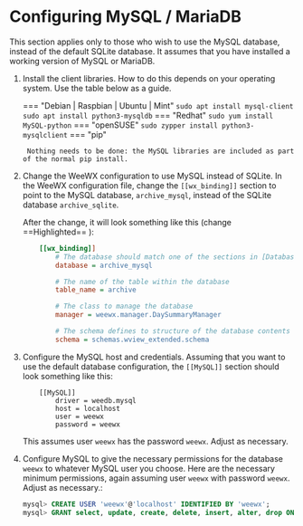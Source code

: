 # Configuring MySQL / MariaDB

This section applies only to those who wish to use the MySQL database, instead of the default SQLite database. It assumes that you have installed a working version of MySQL or MariaDB.

1. Install the client libraries. How to do this depends on your operating system. Use the table below as a guide.

    === "Debian | Raspbian | Ubuntu | Mint"
        ```
        sudo apt install mysql-client
        sudo apt install python3-mysqldb
        ```
    === "Redhat"
        ```
        sudo yum install MySQL-python
        ```
    === "openSUSE"
        ```
        sudo zypper install python3-mysqlclient
        ```
    === "pip"

        Nothing needs to be done: the MySQL libraries are included as part of the normal pip install.

2. Change the WeeWX configuration to use MySQL instead of SQLite. In the WeeWX configuration file, change the `[[wx_binding]]` section to point to the MySQL database, `archive_mysql`, instead of the SQLite database `archive_sqlite`.

    After the change, it will look something like this (change ==Highlighted== ):
    ```ini hl_lines="3"
        [[wx_binding]]
            # The database should match one of the sections in [Databases]
            database = archive_mysql
    
            # The name of the table within the database
            table_name = archive
    
            # The class to manage the database
            manager = weewx.manager.DaySummaryManager
    
            # The schema defines to structure of the database contents
            schema = schemas.wview_extended.schema
    ```

3. Configure the MySQL host and credentials. Assuming that you want to use the default database configuration, the `[[MySQL]]` section should look something like this:

    ```
        [[MySQL]]
            driver = weedb.mysql
            host = localhost
            user = weewx
            password = weewx
    ```
    
    This assumes user `weewx` has the password `weewx`. Adjust as necessary.

4. Configure MySQL to give the necessary permissions for the database `weewx` to whatever MySQL user you choose. Here are the necessary minimum permissions, again assuming user `weewx` with password `weewx`. Adjust as necessary.:

    ``` sql
    mysql> CREATE USER 'weewx'@'localhost' IDENTIFIED BY 'weewx';
    mysql> GRANT select, update, create, delete, insert, alter, drop ON weewx.* TO weewx@localhost;
    ```

